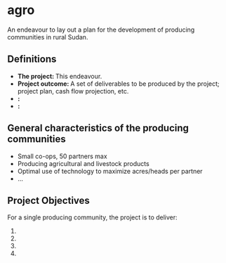 # agro
An endeavour to lay out a plan for the development of producing communities in rural Sudan.

<h2>Definitions</h2>
<span>
  <ul>
    <li><b>The project: </b>This endeavour.</li>
    <li><b>Project outcome: </b>A set of deliverables to be produced by the project; project plan, cash flow projection, etc.</li>
    <li><b>: </b></li>
    <li><b>: </b></li>
  </ul>
</span>

<h2>General characteristics of the producing communities</h2>
<span>
<ul>
  <li>Small co-ops, 50 partners max</li>
  <li>Producing agricultural and livestock products</li>
  <li>Optimal use of technology to maximize acres/heads per partner</li>
  <li>...</li>
</ul>
</span>
  
<h2>Project Objectives</h2>
<span>
For a single producing community, the project is to deliver:
  <ol>
    <li></li>
    <li></li>
    <li></li>
    <li></li>
  </ol>
</span>
